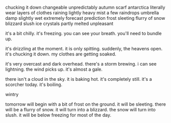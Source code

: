 chucking it down
changeable
unpredictably
autumn
scarf
antarctica
literally
wear layers of clothes
raining lightly
heavy
mist
a few raindrops 
umbrella
damp
slightly wet
extremely
forecast
prediction
frost
sleeting
flurry of snow
blizzard
slush
ice crystals
partly melted
unpleasant 




it's a bit chilly.
it's freezing.
you can see your breath.
you'll need to bundle up.

it's drizzling at the moment.
it is only spitting.
suddenly, the heavens open.
it's chucking it down.
my clothes are getting soaked.

it's very overcast and dark overhead.
there's a storm brewing.
i can see lightning.
the wind picks up. it's almost a gale.

there isn't a cloud in the sky.
it is baking hot.
it's completely still.
it's a scorcher today.
it's boiling.


wintry

tomorrow will begin with a bit of frost on the ground.
it will be sleeting.
there will be a flurry of snow.
it will turn into a blizzard.
the snow will turn into slush.
it will be below freezing for most of the day.


